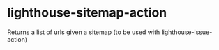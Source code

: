 # lighthouse-sitemap-action

Returns a list of urls given a sitemap (to be used with lighthouse-issue-action)
